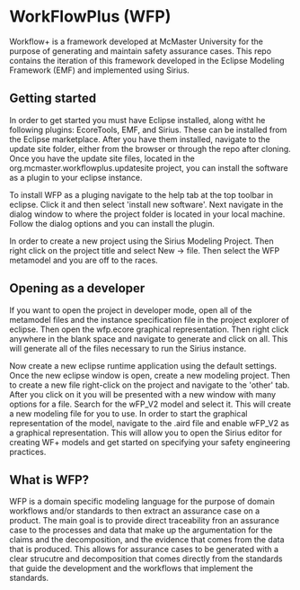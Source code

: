 # WorkFlowPlus (WFP)
Workflow+ is a framework developed at McMaster University for the purpose of generating and maintain safety assurance cases. This repo contains the iteration of this framework developed in the Eclipse Modeling Framework (EMF) and implemented using Sirius. 

## Getting started

In order to get started you must have Eclipse installed, along witht he following plugins: EcoreTools, EMF, and Sirius. These can be installed from the Eclipse marketplace. After you have them installed, navigate to the update site folder, either from the browser or through the repo after cloning. Once you have the update site files, located in the org.mcmaster.workflowplus.updatesite project, you can install the software as a plugin to your eclipse instance. 

To install WFP as a pluging navigate to the help tab at the top toolbar in eclipse. Click it and then select 'install new software'. Next navigate in the dialog window to where the project folder is located in your local machine. Follow the dialog options and you can install the plugin. 

In order to create a new project using the Sirius Modeling Project. Then right click on the project title and select New -> file. Then select the WFP metamodel and you are off to the races.

## Opening as a developer
If you want to open the project in developer mode, open all of the metamodel files and the instance specification file in the project explorer of eclipse. Then open the wfp.ecore graphical representation. Then right click anywhere in the blank space and navigate to generate and click on all. This will generate all of the files necessary to run the Sirius instance. 

Now create a new eclipse runtime application using the default settings. Once the new eclipse window is open, create a new modeling project. Then to create a new file right-click on the project and navigate to the 'other' tab. After you click on it you will be presented with a new window with many options for a file. Search for the wFP_V2 model and select it. This will create a new modeling file for you to use. In order to start the graphical representation of the model, navigate to the .aird file and enable wFP_V2 as a graphical representation. This will allow you to open the Sirius editor for creating WF+ models and get started on specifying your safety engineering practices.

## What is WFP?

WFP is a domain specific modeling language for the purpose of domain workflows and/or standards to then extract an assurance case on a product. The main goal is to provide direct traceability fron an assurance case to the processes and data that make up the argumentation for the claims and the decomposition, and the evidence that comes from the data that is produced. This allows for assurance cases to be generated with a clear strucutre and decomposition that comes directly from the standards that guide the development and the workflows that implement the standards.


